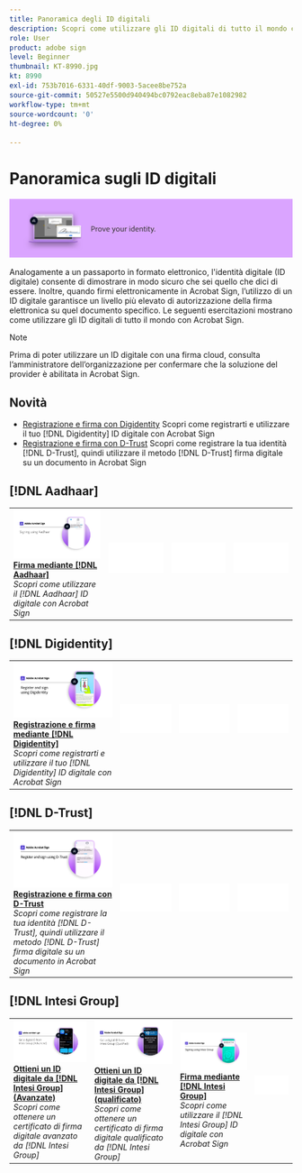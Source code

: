 ```yaml
---
title: Panoramica degli ID digitali
description: Scopri come utilizzare gli ID digitali di tutto il mondo con Acrobat Sign
role: User
product: adobe sign
level: Beginner
thumbnail: KT-8990.jpg
kt: 8990
exl-id: 753b7016-6331-40df-9003-5acee8be752a
source-git-commit: 50527e5500d940494bc0792eac8eba87e1082982
workflow-type: tm+mt
source-wordcount: '0'
ht-degree: 0%

---
```


# Panoramica sugli ID digitali

![Immagine ID digitale Sign](../assets/Hero-DigitalID.png)

Analogamente a un passaporto in formato elettronico, l&#39;identità digitale (ID digitale) consente di dimostrare in modo sicuro che sei quello che dici di essere. Inoltre, quando firmi elettronicamente in Acrobat Sign, l’utilizzo di un ID digitale garantisce un livello più elevato di autorizzazione della firma elettronica su quel documento specifico. Le seguenti esercitazioni mostrano come utilizzare gli ID digitali di tutto il mondo con Acrobat Sign.

>[!NOTE]
>
>Prima di poter utilizzare un ID digitale con una firma cloud, consulta l’amministratore dell’organizzazione per confermare che la soluzione del provider è abilitata in Acrobat Sign.

## Novità

* [Registrazione e firma con Digidentity](digidentity-sign.md)
Scopri come registrarti e utilizzare il tuo [!DNL Digidentity] ID digitale con Acrobat Sign
* [Registrazione e firma con D-Trust](d-trust.md)
Scopri come registrare la tua identità [!DNL D-Trust], quindi utilizzare il metodo [!DNL D-Trust] firma digitale su un documento in Acrobat Sign

## [!DNL Aadhaar]

<table style="table-layout:fixed">
<tr>
 <td>
    <a href="aadhaar-sign.md">
      <img alt="Firma mediante [!DNL Aadhaar]" src="assets/Aadhaarsign_1280.png" />
    </a>
    <div>
    <a href="aadhaar-sign.md"><strong>Firma mediante [!DNL Aadhaar]</strong></a>
    </div>
    <em>Scopri come utilizzare il [!DNL Aadhaar] ID digitale con Acrobat Sign</em>
    <br>
  </td>
  <td>
    <img alt="Spaziatore" src="../assets/Whitespacer.png" />
    <div>
    <br>
  </td>
  <td>
    <img alt="Spaziatore" src="../assets/Whitespacer.png" />
    <div>
    <br>
  </td>
  <td>
    <img alt="Spaziatore" src="../assets/Whitespacer.png" />
    <div>
    <br>
  </td>
</tr>
</table>

## [!DNL Digidentity]

<table style="table-layout:fixed">
<tr>
  <td>
    <a href="digidentity-sign.md">
      <img alt="Registrarsi e firmare utilizzando un [!DNL Digidentity] ID digitale" src="assets/Digidentitysign_1280.png" />
    </a>
    <div>
    <a href="digidentity-sign.md"><strong>Registrazione e firma mediante [!DNL Digidentity]</strong></a>
    </div>
    <em>Scopri come registrarti e utilizzare il tuo [!DNL Digidentity] ID digitale con Acrobat Sign</em>
    <br>
  </td>
  <td>
    <img alt="Spaziatore" src="../assets/Whitespacer.png" />
    <div>
    <br>
  </td>
  <td>
    <img alt="Spaziatore" src="../assets/Whitespacer.png" />
    <div>
    <br>
  </td>
  <td>
    <img alt="Spaziatore" src="../assets/Whitespacer.png" />
    <div>
    <br>
  </td>
</tr>
</table>

## [!DNL D-Trust]

<table style="table-layout:fixed">
<tr>
  <td>
    <a href="d-trust.md">
      <img alt="Registrazione e firma con D-Trust" src="assets/Dtrust.png" />
    </a>
    <div>
    <a href="d-trust.md"><strong>Registrazione e firma con D-Trust</strong></a>
    </div>
    <em>Scopri come registrare la tua identità [!DNL D-Trust], quindi utilizzare il metodo [!DNL D-Trust] firma digitale su un documento in Acrobat Sign</em>
    <br>
  </td>
  <td>
    <img alt="Spaziatore" src="../assets/Whitespacer.png" />
    <div>
    <br>
  </td>
  <td>
    <img alt="Spaziatore" src="../assets/Whitespacer.png" />
    <div>
    <br>
  </td>
  <td>
    <img alt="Spaziatore" src="../assets/Whitespacer.png" />
    <div>
    <br>
  </td>
  </tr>
  </table>

## [!DNL Intesi Group]

<table style="table-layout:fixed">
<tr>
  <td>
    <a href="intesi-advanced.md">
      <img alt="Ottieni un ID digitale da Intesi Group (Advanced)" src="assets/IntesiAdvanced_1280.png" />
    </a>
    <div>
    <a href="intesi-advanced.md"><strong>Ottieni un ID digitale da [!DNL Intesi Group] (Avanzate)</strong></a>
    </div>
    <em>Scopri come ottenere un certificato di firma digitale avanzato da [!DNL Intesi Group]</em>
    <br>
  </td>
  <td>
    <a href="intesi-qualified.md">
      <img alt="Ottieni un ID digitale da [!DNL Intesi Group] (qualificato)" src="assets/IntesiQualified_1280.png" />
    </a>
    <div>
    <a href="intesi-qualified.md"><strong>Ottieni un ID digitale da [!DNL Intesi Group] (qualificato)</strong></a>
    </div>
    <em>Scopri come ottenere un certificato di firma digitale qualificato da [!DNL Intesi Group]</em>
    <br>
  </td>
  <td>
    <a href="intesi-sign.md">
      <img alt="Firma tramite Intesi Group" src="assets/IntesiSign_1280.png" />
    </a>
    <div>
    <a href="intesi-sign.md"><strong>Firma mediante [!DNL Intesi Group]</strong></a>
    </div>
    <em>Scopri come utilizzare il [!DNL Intesi Group] ID digitale con Acrobat Sign</em>
    <br>
  </td>
  <td>
    <img alt="Spaziatore" src="../assets/Whitespacer.png" />
    <div>
    <br>
  </td>
</tr>
</table>
